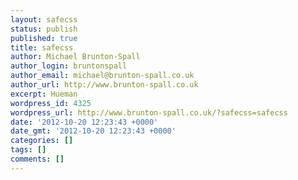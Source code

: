 ```yaml
---
layout: safecss
status: publish
published: true
title: safecss
author: Michael Brunton-Spall
author_login: bruntonspall
author_email: michael@brunton-spall.co.uk
author_url: http://www.brunton-spall.co.uk
excerpt: Hueman
wordpress_id: 4325
wordpress_url: http://www.brunton-spall.co.uk/?safecss=safecss
date: '2012-10-20 12:23:43 +0000'
date_gmt: '2012-10-20 12:23:43 +0000'
categories: []
tags: []
comments: []
---
```



